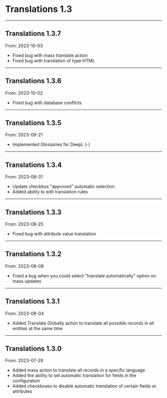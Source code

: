 # Translations 1.3


---

## Translations 1.3.7
From: 2023-10-03

* Fixed bug with mass translate action
* Fixed bug with translation of type HTML

---

## Translations 1.3.6
From: 2023-10-02

* Fixed bug with database conflicts

---

## Translations 1.3.5
From: 2023-09-21

* Implemented Glossaries for DeepL (-)

---

## Translations 1.3.4
From: 2023-08-31

* Update checkbox "approved" automatic selection
* Added ability to edit translation rules

---

## Translations 1.3.3
From: 2023-08-25

* Fixed bug with attribute value translation

---

## Translations 1.3.2
From: 2023-08-08

* Fixed a bug when you could select "translate automatically" option on mass updates

---

## Translations 1.3.1
From: 2023-08-04

* Added Translate Globally action to translate all possible records in all entities at the same time

---

## Translations 1.3.0
From: 2023-07-28

* Added mass action to translate all records in a specific language
* Added the ability to set automatic translation for fields in the configuration
* Added checkboxes to disable automatic translation of certain fields or attributes
